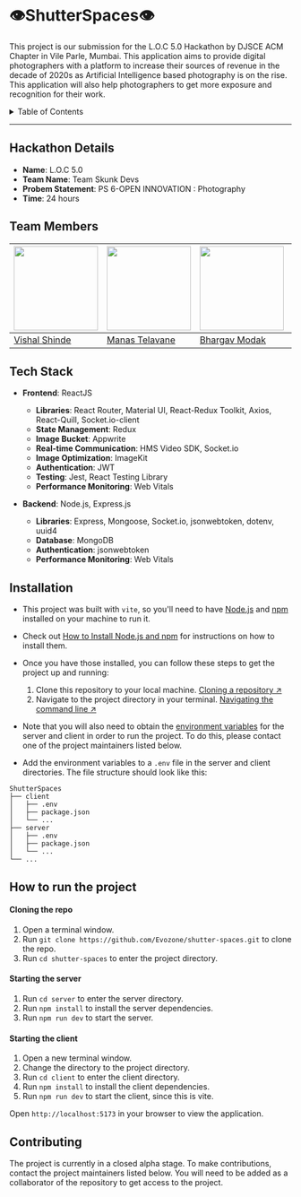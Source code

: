 # 👁️ShutterSpaces👁️

This project is our submission for the L.O.C 5.0 Hackathon by DJSCE ACM Chapter in Vile Parle, Mumbai. This application aims to provide digital photographers with a platform to increase their sources of revenue in the decade of 2020s as Artificial Intelligence based photography is on the rise. This application will also help photographers to get more exposure and recognition for their work.

<details>
  <summary>Table of Contents</summary>

- [👁️ShutterSpaces👁️](#️shutterspaces️)
  - [Hackathon Details](#hackathon-details)
  - [Team Members](#team-members)
  - [Tech Stack](#tech-stack)
  - [Installation](#installation)
  - [How to run the project](#how-to-run-the-project)
      - [Cloning the repo](#cloning-the-repo)
      - [Starting the server](#starting-the-server)
      - [Starting the client](#starting-the-client)
  - [Contributing](#contributing)
  - [Project Maintainer(s)](#project-maintainers)
</details>

---

## Hackathon Details

- **Name**: L.O.C 5.0
- **Team Name**: Team Skunk Devs 
- **Probem Statement**: PS 6-OPEN INNOVATION : Photography
- **Time**: 24 hours
  
## Team Members

| <img src="https://github.com/vishal-codes.png?size=150" width="150" height="150"> | <img src="https://github.com/manastelavane.png?size=150" width="150" height="150"> | <img src="https://github.com/bhargavmodak.png?size=150" width="150" height="150"> | <img src="https://github.com/Anil-yadav-0712.png?size=150" width="150" height="150"> | <img src="https://github.com/ShreyashkaPatel.png?size=150" width="150" height="150"> |
| --------------------------------------------------------------------------------- | ---------------------------------------------------------------------------------- | ----------------------------------------------------------------------------------- | ------------------------------------------------------------------------------------ | ------------------------------------------------------------------------------------ |
| [Vishal Shinde](https://github.com/vishal-codes)                                  | [Manas Telavane](https://github.com/manastelavane)                                 | [Bhargav Modak](https://github.com/TheBrahmnicBoy)                                  | [Anilkumar Yadav](https://github.com/Anil-yadav-0712)                                | [Shreyashka Patel](https://github.com/ShreyashkaPatel)                               |

## Tech Stack

- **Frontend**: ReactJS
  - **Libraries**: React Router, Material UI, React-Redux Toolkit, Axios, React-Quill, Socket.io-client
  - **State Management**: Redux
  - **Image Bucket**: Appwrite
  - **Real-time Communication**: HMS Video SDK, Socket.io
  - **Image Optimization**: ImageKit
  - **Authentication**: JWT
  - **Testing**: Jest, React Testing Library
  - **Performance Monitoring**: Web Vitals

- **Backend**: Node.js, Express.js
  - **Libraries**: Express, Mongoose, Socket.io, jsonwebtoken, dotenv, uuid4
  - **Database**: MongoDB
  - **Authentication**: jsonwebtoken
  - **Performance Monitoring**: Web Vitals

## Installation

- This project was built with `vite`, so you'll need to have [Node.js](https://nodejs.org/en/) and [npm](https://www.npmjs.com/) installed on your machine to run it.
- Check out [How to Install Node.js and npm](https://docs.npmjs.com/downloading-and-installing-node-js-and-npm) for instructions on how to install them.
- Once you have those installed, you can follow these steps to get the project up and running:

  1. Clone this repository to your local machine. [Cloning a repository ↗️](https://docs.github.com/en/repositories/creating-and-managing-repositories/cloning-a-repository)
  2. Navigate to the project directory in your terminal. [Navigating the command line ↗️](https://www.digitalcitizen.life/command-prompt-how-use-basic-commands/)

- Note that you will also need to obtain the [environment variables](https://kinsta.com/knowledgebase/what-is-an-environment-variable/) for the server and client in order to run the project. To do this, please contact one of the project maintainers listed below.
- Add the environment variables to a `.env` file in the server and client directories. The file structure should look like this:

```
ShutterSpaces
├── client
│   ├── .env
│   ├── package.json
│   └── ...
├── server
│   ├── .env
│   ├── package.json
│   └── ...
└── ...
```

## How to run the project
#### Cloning the repo
1. Open a terminal window.
2. Run `git clone https://github.com/Evozone/shutter-spaces.git` to clone the repo.
3. Run `cd shutter-spaces` to enter the project directory.

#### Starting the server
1. Run `cd server` to enter the server directory.
2. Run `npm install` to install the server dependencies.
3. Run `npm run dev` to start the server.

#### Starting the client
1. Open a new terminal window.
2. Change the directory to the project directory.
3. Run `cd client` to enter the client directory.
4. Run `npm install` to install the client dependencies.
5. Run `npm run dev` to start the client, since this is vite.

Open `http://localhost:5173` in your browser to view the application.

## Contributing

The project is currently in a closed alpha stage. To make contributions, contact the project maintainers listed below. You will need to be added as a collaborator of the repository to get access to the project.

